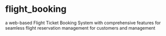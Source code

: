 # flight_booking
a web-based Flight Ticket Booking System with comprehensive features for seamless flight reservation management for customers and management
